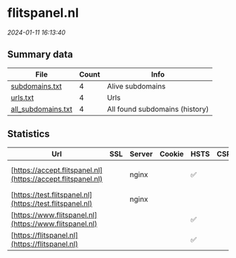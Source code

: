 # flitspanel.nl
*2024-01-11 16:13:40*
## Summary data
| File       | Count | Info |
|------------|-------|------|
|[subdomains.txt](/data/flitspanel.nl/subdomains.txt)|4|Alive subdomains|
|[urls.txt](/data/flitspanel.nl/urls.txt)|4|Urls|
|[all_subdomains.txt](/data/flitspanel.nl/all_subdomains.txt)|4|All found subdomains (history)|
## Statistics
| Url | SSL | Server | Cookie | HSTS | CSP | XFO | XXP | RP | Tech |Title |
|------------|-------|------|------|------|------|------|------|------|------|------|
|[https://accept.flitspanel.nl](https://accept.flitspanel.nl)| |nginx| |:white_check_mark: | | | | :white_check_mark: |Basic HSTS Nginx|401 Unauthorized|
|[https://test.flitspanel.nl](https://test.flitspanel.nl)| |nginx| | | | | | :white_check_mark: |Nginx|Web Server's Def...|
|[https://www.flitspanel.nl](https://www.flitspanel.nl)| || |:white_check_mark: | | | | :white_check_mark: |HSTS||
|[https://flitspanel.nl](https://flitspanel.nl)| || |:white_check_mark: | | | | :white_check_mark: |HSTS||